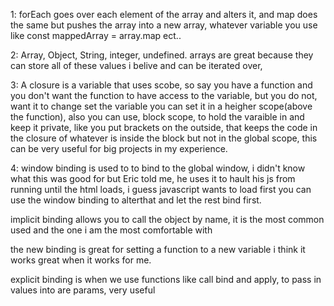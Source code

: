 1: forEach goes over each element of the array and alters it, and map does the same but pushes the array into a new array, whatever variable you use like const mappedArray = array.map ect..

2: Array, Object, String, integer, undefined.
arrays are great because they can store all of these values i belive and can be iterated over, 

3: A closure is a variable that uses scobe, so say you have a function and you don't want the function to have access to the variable, but you do not,
want it to change set the variable you can set it in a heigher scope(above the function), also you can use, block scope, to hold the varaible in and keep it private, like you put brackets on the outside, that keeps the code in the closure of whatever is inside the block but not in the global scope, this can be very useful for big projects in my experience.

4: window binding is used to to bind to the global window, i didn't know what this was good for but Eric told me, he uses it to hault his js from running until the html loads, i guess javascript wants to load first you can use the window binding to alterthat and let the rest bind first.

implicit binding allows you to call the object by name, it is the most common used and the one i am the most comfortable with

the new binding is great for setting a function to a new variable i think it works great when it works for me.

explicit binding is when we use functions like call bind and apply, to pass in values into are params, very useful